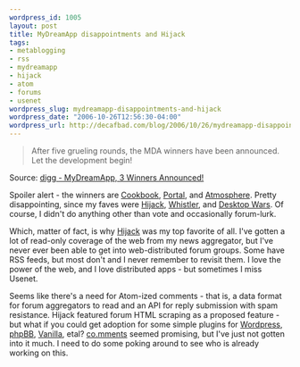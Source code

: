 ```yaml
--- 
wordpress_id: 1005
layout: post
title: MyDreamApp disappointments and Hijack
tags: 
- metablogging
- rss
- mydreamapp
- hijack
- atom
- forums
- usenet
wordpress_slug: mydreamapp-disappointments-and-hijack
wordpress_date: "2006-10-26T12:56:30-04:00"
wordpress_url: http://decafbad.com/blog/2006/10/26/mydreamapp-disappointments-and-hijack
---
```

<blockquote cite="http://digg.com/apple/MyDreamApp_3_Winners_Announced">After five grueling rounds, the MDA winners have been announced. Let the development begin!</blockquote><div class="quotesource">Source: <a href="http://digg.com/apple/MyDreamApp_3_Winners_Announced">digg - MyDreamApp, 3 Winners Announced!</a></div>

Spoiler alert - the winners are [Cookbook][cb], [Portal][po], and [Atmosphere][at].  Pretty disappointing, since my faves were [Hijack][hi], [Whistler][wi], and [Desktop Wars][dw].  Of course, I didn't do anything other than vote and occasionally forum-lurk.

Which, matter of fact, is why [Hijack][hi] was my top favorite of all.  I've gotten a lot of read-only coverage of the web from my news aggregator, but I've never ever been able to get into web-distributed forum groups.  Some have RSS feeds, but most don't and I never remember to revisit them.  I love the power of the web, and I love distributed apps - but sometimes I miss Usenet.

Seems like there's a need for Atom-ized comments - that is, a data format for forum aggregators to read and an API for reply submission with spam resistance.  Hijack featured forum HTML scraping as a proposed feature - but what if you could get adoption for some simple plugins for [Wordpress][wp], [phpBB][pbb], [Vanilla][va], etal?  [co.mments][co] seemed promising, but I've just not gotten into it much.  I need to do some poking around to see who is already working on this.

[co]: http://co.mments.com/
[wp]: http://wordpress.org/
[pbb]: http://www.phpbb.com/
[va]: http://getvanilla.com/
[dw]: http://mydreamapp.com/contestants/view/andrewwilson/
[wi]: http://mydreamapp.com/contestants/view/richardwhitelock/
[hi]: http://mydreamapp.com/contestants/view/kevincapizzi/
[at]: http://mydreamapp.com/contestants/view/cameronwestland/
[po]: http://mydreamapp.com/contestants/view/farzadsadjadi/
[cb]: http://mydreamapp.com/contestants/view/michaelyuan/
